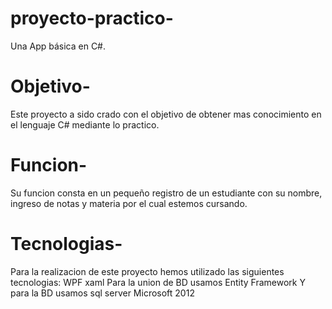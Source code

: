 # proyecto-practico-
Una App básica en C#.

# Objetivo-
Este proyecto a sido crado con el objetivo de obtener mas conocimiento en el lenguaje C# mediante lo practico.

# Funcion-
Su funcion consta en un pequeño registro de un estudiante con su nombre, ingreso de notas y materia por el cual estemos cursando.

# Tecnologias-
Para la realizacion de este proyecto hemos utilizado las siguientes tecnologias:
WPF xaml
Para la union de BD usamos Entity Framework
Y para la BD usamos sql server Microsoft 2012
